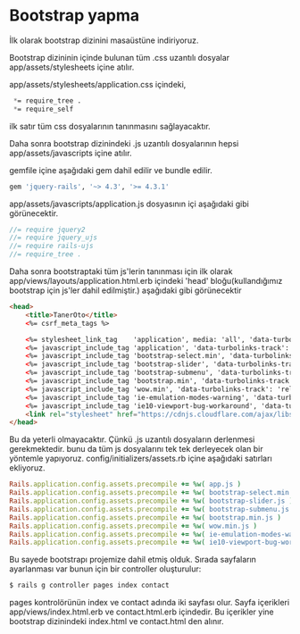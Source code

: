# Bootstrap yapma

İlk olarak bootstrap dizinini masaüstüne indiriyoruz. 

Bootstrap dizininin içinde bulunan tüm .css uzantılı dosyalar app/assets/stylesheets içine atılır.

app/assets/stylesheets/application.css içindeki,
```css
 *= require_tree .
 *= require_self
```
ilk satır tüm css dosyalarının tanınmasını sağlayacaktır.

Daha sonra bootstrap dizinindeki .js uzantılı dosyalarının hepsi app/assets/javascripts içine atılır.

gemfile içine aşağıdaki gem dahil edilir ve bundle edilir.

```ruby
gem 'jquery-rails', '~> 4.3', '>= 4.3.1'
```

app/assets/javascripts/application.js dosyasının içi aşağıdaki gibi görünecektir.
```js
//= require jquery2
//= require jquery_ujs
//= require rails-ujs
//= require_tree .
```

Daha sonra bootstraptaki tüm js'lerin tanınması için ilk olarak app/views/layouts/application.html.erb içindeki 'head' bloğu(kullandığımız bootstrap için js'ler dahil edilmiştir.) aşağıdaki gibi görünecektir
```html
<head>
    <title>TanerOto</title>
    <%= csrf_meta_tags %>

    <%= stylesheet_link_tag    'application', media: 'all', 'data-turbolinks-track': 'reload' %>
    <%= javascript_include_tag 'application', 'data-turbolinks-track': 'reload' %>
    <%= javascript_include_tag 'bootstrap-select.min', 'data-turbolinks-track': 'reload' %>
    <%= javascript_include_tag 'bootstrap-slider', 'data-turbolinks-track': 'reload' %>
    <%= javascript_include_tag 'bootstrap-submenu', 'data-turbolinks-track': 'reload' %>
    <%= javascript_include_tag 'bootstrap.min', 'data-turbolinks-track': 'reload' %>
    <%= javascript_include_tag 'wow.min', 'data-turbolinks-track': 'reload' %>
    <%= javascript_include_tag 'ie-emulation-modes-warning', 'data-turbolinks-track': 'reload' %>
    <%= javascript_include_tag 'ie10-viewport-bug-workaround', 'data-turbolinks-track': 'reload' %>
    <link rel="stylesheet" href="https://cdnjs.cloudflare.com/ajax/libs/font-awesome/4.7.0/css/font-awesome.min.css">
</head>
```

Bu da yeterli olmayacaktır. Çünkü .js uzantılı dosyaların derlenmesi gerekmektedir. bunu da tüm js dosyalarını tek tek derleyecek olan bir yöntemle yapıyoruz. config/initializers/assets.rb içine aşağıdaki satırları ekliyoruz.
```ruby
Rails.application.config.assets.precompile += %w( app.js )
Rails.application.config.assets.precompile += %w( bootstrap-select.min.js )
Rails.application.config.assets.precompile += %w( bootstrap-slider.js )
Rails.application.config.assets.precompile += %w( bootstrap-submenu.js )
Rails.application.config.assets.precompile += %w( bootstrap.min.js )
Rails.application.config.assets.precompile += %w( wow.min.js )
Rails.application.config.assets.precompile += %w( ie-emulation-modes-warning.js )
Rails.application.config.assets.precompile += %w( ie10-viewport-bug-workaround.js )
```

Bu sayede bootstrapı projemize dahil etmiş olduk. Sırada sayfaların ayarlanması var bunun için bir controller oluşturulur:
```bash
$ rails g controller pages index contact
```
pages kontrolörünün index ve contact adında iki sayfası olur. Sayfa içerikleri app/views/index.html.erb ve contact.html.erb içindedir. Bu içerikler yine bootstrap dizinindeki index.html ve contact.html den alınır.





